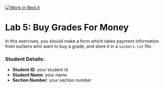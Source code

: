 [![Work in Repl.it](https://classroom.github.com/assets/work-in-replit-14baed9a392b3a25080506f3b7b6d57f295ec2978f6f33ec97e36a161684cbe9.svg)](https://classroom.github.com/online_ide?assignment_repo_id=4397263&assignment_repo_type=AssignmentRepo)
# Lab 5: Buy Grades For Money

In this exercises, you should make a form which takes payment information from suckers who want to buy a grade, and store it in a `suckers.txt` file.


### Student Details:

- **Student ID**: your student id
- **Student Name**: your name
- **Section Number**: your section number
